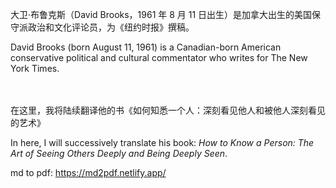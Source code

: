 大卫·布鲁克斯（David Brooks，1961 年 8 月 11 日出生）是加拿大出生的美国保守派政治和文化评论员，为《纽约时报》撰稿。

David Brooks (born August 11, 1961) is a Canadian-born American conservative political and cultural commentator who writes for The New York Times.
<br/>
<br/>
<br/>

在这里，我将陆续翻译他的书《如何知悉一个人：深刻看见他人和被他人深刻看见的艺术》

In here, I will successively translate his book: _How to Know a Person: The Art of Seeing Others Deeply and Being Deeply Seen_.



md to pdf: 
https://md2pdf.netlify.app/
